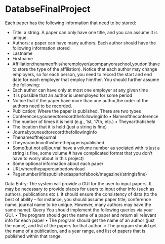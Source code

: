 # DatabseFinalProject
Each paper has the following information that need to be stored:
- Title: a string. A paper can only have one title, and you can assume it is unique.
- Authors: a paper can have many authors. Each author should have the following information
stored
- Lastname
- Firstname
- Affiliation:thenameofhis/heremployer(acompanyoraschool,youdon’thaveto
store the type of the affiliation). Notice that each author may change employers, so for each person, you need to record the start and end date for each employer that employ him/her. You should further assume the following:
- Each author can have only at most one employer at any given time
- It is possible that an author is unemployed for some period
- Notice that if the paper have more than one author,the order of the authors need to be
recorded.
- Publication: Where the paper is published. There are two types
- Conferences:youneedtorecordthefollowinginfo ▪ Nameoftheconference
- The number of times it is held (e.g., 1st, 17th, etc.) ▪ Theyearthatisheld
- The location that it is held (just a string is fine)
- Journal:youneedtorecordthefollowinginfo
- Thenameofthejournal
- Theyearandmonthwherethepaperispublished
- Some(but not all)journal have a volume number as sociated with it(just a string is fine, some volume # have complicated format that you don’t have to worry
about in this project)
- Some optional information about each paper
- URLwherethepapercanbedownload
- Pagenumber(ifitispublishedaspartofabook/magazine)(stringisfine)

Data Entry:
The system will provide a GUI for the user to input papers. It may be necessary to provide places for users to input other info (such as authors, publications etc.). It should ensure the consistency of data (to the best of ability – for instance, you should assume paper title, conference name, journal name to be unique. However, many authors may have the same name).
Query
You should implement the following queries via your GUI.
• The program should get the name of a paper and return all relevant info for each paper
• The program should get the name of an author (just the name), and list of the papers for that
author.
• The program should get the name of a publication, and a year range, and list of papers that is
published within that range.
